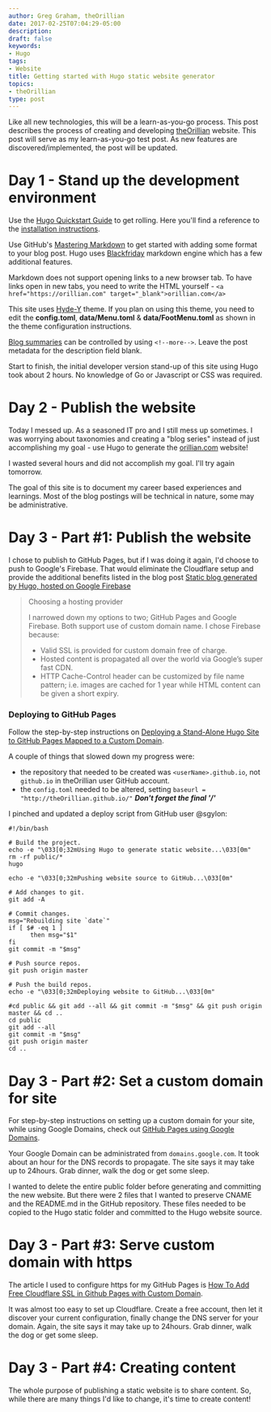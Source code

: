 ```yaml
---
author: Greg Graham, theOrillian
date: 2017-02-25T07:04:29-05:00
description:
draft: false
keywords:
- Hugo
tags:
- Website
title: Getting started with Hugo static website generator
topics:
- theOrillian
type: post
---
```


Like all new technologies, this will be a learn-as-you-go process. This post describes the process of creating and developing <a href="https://orillian.com" target="_blank">theOrillian</a> website. This post will serve as my learn-as-you-go test post. As new features are discovered/implemented, the post will be updated.

<!--more-->

Day 1 - Stand up the development environment
=====

Use the <a href="https://gohugo.io/overview/quickstart/" target="_blank">Hugo Quickstart Guide</a> to get rolling. Here you'll find a reference to the <a href="https://gohugo.io/overview/installing/" target="_blank">installation instructions</a>.

Use GitHub's <a href="https://guides.github.com/features/mastering-markdown" target="_blank">Mastering Markdown</a> to get started with adding some format to your blog post. Hugo uses <a href="https://github.com/russross/blackfriday" target="_blank">Blackfriday</a> markdown engine which has a few additional features.

Markdown does not support opening links to a new browser tab. To have links open in new tabs, you need to write the HTML yourself - `<a href="https://orillian.com" target="_blank">orillian.com</a>`

This site uses <a href="https://github.com/enten/hyde-y" target="_blank">Hyde-Y</a> theme. If you plan on using this theme, you need to edit the **config.toml**, **data/Menu.toml** & **data/FootMenu.toml** as shown in the theme configuration instructions.

<a href="https://gohugo.io/content/summaries/" target="_blank">Blog summaries</a> can be controlled by using `<!--more-->`. Leave the post metadata for the description field blank.

Start to finish, the initial developer version stand-up of this site using Hugo took about 2 hours. No knowledge of Go or Javascript or CSS was required.

Day 2 - Publish the website
=====

Today I messed up. As a seasoned IT pro and I still mess up sometimes. I was worrying about taxonomies and creating a "blog series" instead of just accomplishing my goal - use Hugo to generate the <a href="https://orillian.com" target="_blank">orillian.com</a> website!

I wasted several hours and did not accomplish my goal. I'll try again tomorrow.

The goal of this site is to document my career based experiences and learnings. Most of the blog postings will be technical in nature, some may be administrative.

Day 3 - Part #1: Publish the website
=====

I chose to publish to GitHub Pages, but if I was doing it again, I'd choose to push to Google's Firebase. That would eliminate the Cloudflare setup and provide the additional benefits listed in the blog post <a href="https://www.leowkahman.com/2016/07/14/static-blog-generated-by-hugo-hosted-on-google-firebase/" target="_blank">Static blog generated by Hugo, hosted on Google Firebase</a>

> Choosing a hosting provider
>
> I narrowed down my options to two; GitHub Pages and Google Firebase. Both
> support use of custom domain name. I chose Firebase because:
>
> * Valid SSL is provided for custom domain free of charge.
> * Hosted content is propagated all over the world via Google’s super fast CDN.
> * HTTP Cache-Control header can be customized by file name pattern; i.e.
> images are cached for 1 year while HTML content can be given a short expiry.

### Deploying to GitHub Pages

Follow the step-by-step instructions on <a href="http://whipperstacker.com/2015/11/27/deploying-a-stand-alone-hugo-site-to-github-pages-mapped-to-a-custom-domain/" target="_blank">Deploying a Stand-Alone Hugo Site to GitHub Pages Mapped to a Custom Domain</a>.

A couple of things that slowed down my progress were:
* the repository that needed to be created was `<userName>.github.io`, not `github.io` in theOrillian user GitHub account.
* the `config.toml` needed to be altered, setting `baseurl = "http://theOrillian.github.io/"` ***Don't forget the final '/'***

I pinched and updated a deploy script from GitHub user @sgylon:

```shell
#!/bin/bash

# Build the project.
echo -e "\033[0;32mUsing Hugo to generate static website...\033[0m"
rm -rf public/*
hugo

echo -e "\033[0;32mPushing website source to GitHub...\033[0m"

# Add changes to git.
git add -A

# Commit changes.
msg="Rebuilding site `date`"
if [ $# -eq 1 ]
      then msg="$1"
fi
git commit -m "$msg"

# Push source repos.
git push origin master

# Push the build repos.
echo -e "\033[0;32mDeploying website to GitHub...\033[0m"

#cd public && git add --all && git commit -m "$msg" && git push origin master && cd ..
cd public
git add --all
git commit -m "$msg"
git push origin master
cd ..
```

Day 3 - Part #2: Set a custom domain for site
=====

For step-by-step instructions on setting up a custom domain for your site, while using Google Domains, check out <a href="http://www.curtismlarson.com/blog/2015/04/12/github-pages-google-domains/" target="_blank">GitHub Pages using Google Domains</a>.

Your Google Domain can be administrated from `domains.google.com`. It took about an hour for the DNS records to propagate. The site says it may take up to 24hours. Grab dinner, walk the dog or get some sleep.

I wanted to delete the entire public folder before generating and committing the new website. But there were 2 files that I wanted to preserve CNAME and the README.md in the GitHub repository. These files needed to be copied to the Hugo static folder and committed to the Hugo website source.

Day 3 - Part #3: Serve custom domain with https
=====

The article I used to configure https for my GitHub Pages is <a href="https://www.goyllo.com/github/pages/free-cloudflare-ssl-for-custom-domain/" target="_blank">How To Add Free Cloudflare SSL in Github Pages with Custom Domain</a>.

It was almost too easy to set up Cloudflare. Create a free account, then let it discover your current configuration, finally change the DNS server for your domain. Again, the site says it may take up to 24hours. Grab dinner, walk the dog or get some sleep.

Day 3 - Part #4: Creating content
=====

The whole purpose of publishing a static website is to share content. So, while there are many things I'd like to change, it's time to create content!
